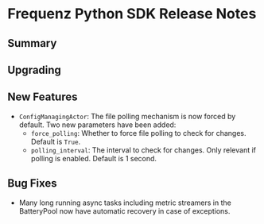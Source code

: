 # Frequenz Python SDK Release Notes

## Summary

<!-- Here goes a general summary of what this release is about -->

## Upgrading

<!-- Here goes notes on how to upgrade from previous versions, including deprecations and what they should be replaced with -->

## New Features

- `ConfigManagingActor`: The file polling mechanism is now forced by default. Two new parameters have been added:
  - `force_polling`: Whether to force file polling to check for changes. Default is `True`.
  - `polling_interval`: The interval to check for changes. Only relevant if polling is enabled. Default is 1 second.

## Bug Fixes

- Many long running async tasks including metric streamers in the BatteryPool now have automatic recovery in case of exceptions.
